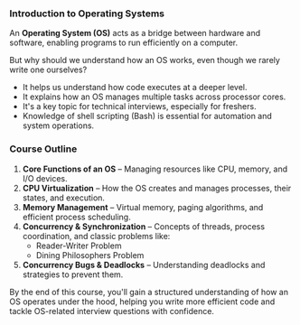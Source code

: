### Introduction to Operating Systems  

An **Operating System (OS)** acts as a bridge between hardware and software, enabling programs to run efficiently on a computer.  

But why should we understand how an OS works, even though we rarely write one ourselves?  
- It helps us understand how code executes at a deeper level.  
- It explains how an OS manages multiple tasks across processor cores.  
- It's a key topic for technical interviews, especially for freshers.  
- Knowledge of shell scripting (Bash) is essential for automation and system operations.  

### Course Outline  

1. **Core Functions of an OS** – Managing resources like CPU, memory, and I/O devices.  
2. **CPU Virtualization** – How the OS creates and manages processes, their states, and execution.  
3. **Memory Management** – Virtual memory, paging algorithms, and efficient process scheduling.  
4. **Concurrency & Synchronization** – Concepts of threads, process coordination, and classic problems like:  
   - Reader-Writer Problem  
   - Dining Philosophers Problem  
5. **Concurrency Bugs & Deadlocks** – Understanding deadlocks and strategies to prevent them.  

By the end of this course, you'll gain a structured understanding of how an OS operates under the hood, helping you write more efficient code and tackle OS-related interview questions with confidence.
